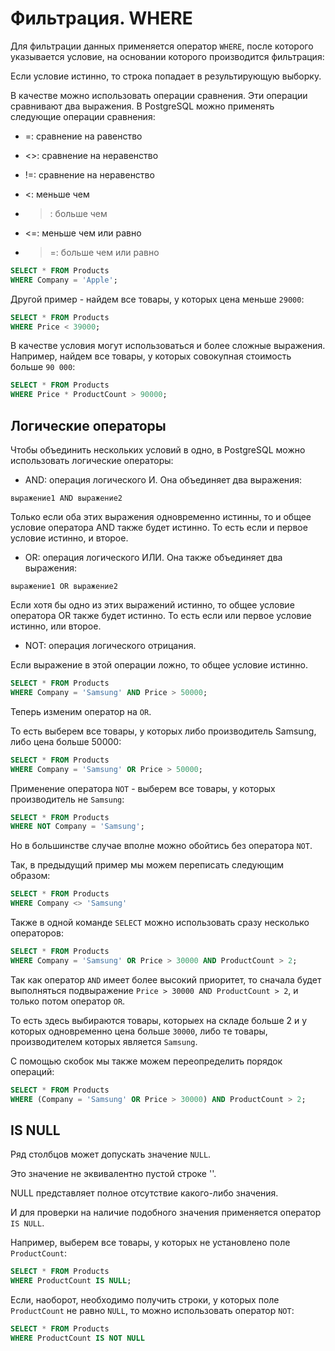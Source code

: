 # Фильтрация. WHERE


Для фильтрации данных применяется оператор `WHERE`, после которого указывается условие, на основании которого производится фильтрация:


Если условие истинно, то строка попадает в результирующую выборку.

В качестве можно использовать операции сравнения. Эти операции сравнивают два выражения. В PostgreSQL можно применять следующие операции сравнения:

* =: сравнение на равенство

* <>: сравнение на неравенство

* !=: сравнение на неравенство

* <: меньше чем

* >: больше чем

* <=: меньше чем или равно

* >=: больше чем или равно


```sql
SELECT * FROM Products
WHERE Company = 'Apple';
```

Другой пример - найдем все товары, у которых цена меньше `29000`:


```sql
SELECT * FROM Products
WHERE Price < 39000;
```

В качестве условия могут использоваться и более сложные выражения. Например, найдем все товары, у которых совокупная стоимость больше `90 000`:

```sql
SELECT * FROM Products
WHERE Price * ProductCount > 90000;
```


## Логические операторы

Чтобы объединить нескольких условий в одно, в PostgreSQL можно использовать логические операторы:

* AND: операция логического И. Она объединяет два выражения:

`выражение1 AND выражение2`

Только если оба этих выражения одновременно истинны, то и общее условие оператора AND также будет истинно. То есть если и первое условие истинно, и второе.

* OR: операция логического ИЛИ. Она также объединяет два выражения:


`выражение1 OR выражение2`

Если хотя бы одно из этих выражений истинно, то общее условие оператора OR также будет истинно. То есть если или первое условие истинно, или второе.

* NOT: операция логического отрицания. 

Если выражение в этой операции ложно, то общее условие истинно.

```sql
SELECT * FROM Products
WHERE Company = 'Samsung' AND Price > 50000;

```


Теперь изменим оператор на `OR`. 

То есть выберем все товары, у которых либо производитель Samsung, либо цена больше 50000:


```sql
SELECT * FROM Products
WHERE Company = 'Samsung' OR Price > 50000;
```

Применение оператора `NOT` - выберем все товары, у которых производитель не `Samsung`:

```sql
SELECT * FROM Products
WHERE NOT Company = 'Samsung';
```

Но в большинстве случае вполне можно обойтись без оператора `NOT`. 

Так, в предыдущий пример мы можем переписать следующим образом:


```sql
SELECT * FROM Products
WHERE Company <> 'Samsung'
```

Также в одной команде `SELECT` можно использовать сразу несколько операторов:

```sql
SELECT * FROM Products
WHERE Company = 'Samsung' OR Price > 30000 AND ProductCount > 2;
```

Так как оператор `AND` имеет более высокий приоритет, то сначала будет выполняться подвыражение `Price > 30000 AND ProductCount > 2`, и только потом оператор `OR`. 

То есть здесь выбираются товары, которыех на складе больше 2 и у которых одновременно цена больше `30000`, либо те товары, производителем которых является `Samsung`.

С помощью скобок мы также можем переопределить порядок операций:

```sql
SELECT * FROM Products
WHERE (Company = 'Samsung' OR Price > 30000) AND ProductCount > 2;
```


## IS NULL

Ряд столбцов может допускать значение `NULL`. 

Это значение не эквивалентно пустой строке ''. 

NULL представляет полное отсутствие какого-либо значения. 

И для проверки на наличие подобного значения применяется оператор `IS NULL`.

Например, выберем все товары, у которых не установлено поле `ProductCount`:

```sql
SELECT * FROM Products
WHERE ProductCount IS NULL;
```

Если, наоборот, необходимо получить строки, у которых поле `ProductCount` не равно `NULL`, то можно использовать оператор `NOT`:

```sql
SELECT * FROM Products
WHERE ProductCount IS NOT NULL
```